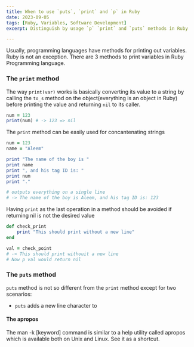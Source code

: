 ```yaml
---
title: When to use `puts`, `print` and `p` in Ruby
date: 2023-09-05
tags: [Ruby, Variables, Software Development]
excerpt: Distinguish by usage `p` `print` and `puts` methods in Ruby

---
```


Usually, programming languages have methods for printing out variables. Ruby is not an exception. There are 3 methods to print variables in Ruby Programming language.

### The `print` method

The way `print(var)` works is basically converting its value to a string by calling the `to_s` method on the object(everything is an object in Ruby) before printing the value and returning `nil` to its caller.

```ruby
num = 123
print(num) # -> 123 => nil
```

The `print` method can be easily used for concantenating strings

```ruby
num = 123
name = "Aleem"

print "The name of the boy is "
print name
print ", and his tag ID is: "
print num
print "."

# outputs everything on a single line
# -> The name of the boy is Aleem, and his tag ID is: 123
```

Having `print` as the last operation in a method should be avoided if returning nil is not the desired value

```ruby
def check_print 
	print "This should print without a new line"
end

val = check_point 
# -> This should print withouit a new line
# Now p val would return nil
```



### The `puts` method

`puts` method is not so different from the `print` method except for two scenarios:

- `puts` adds a new line character to







#### The apropos

The man -k [keyword] command is similar to a help utility called apropos which is available both on Unix and Linux. See it as a shortcut.